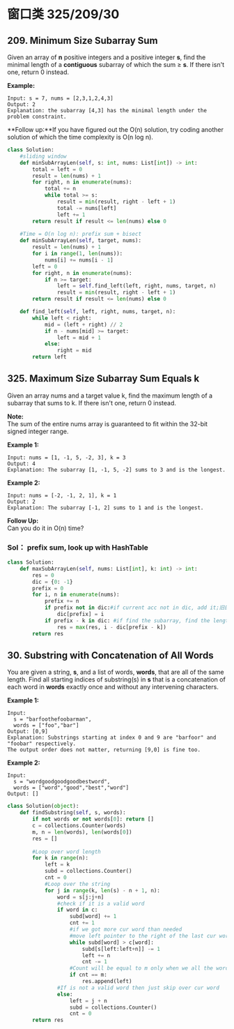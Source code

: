 # 窗口类 325/209/30

## 209. Minimum Size Subarray Sum

Given an array of **n** positive integers and a positive integer **s**, find the minimal length of a **contiguous** subarray of which the sum ≥ **s**. If there isn't one, return 0 instead.

**Example:** 

```text
Input: s = 7, nums = [2,3,1,2,4,3]
Output: 2
Explanation: the subarray [4,3] has the minimal length under the problem constraint.
```

**Follow up:**If you have figured out the O\(n\) solution, try coding another solution of which the time complexity is O\(n log n\). 

```python
class Solution:
    #sliding window
    def minSubArrayLen(self, s: int, nums: List[int]) -> int:
        total = left = 0
        result = len(nums) + 1
        for right, n in enumerate(nums):
            total += n
            while total >= s:
                result = min(result, right - left + 1)
                total -= nums[left]
                left += 1
        return result if result <= len(nums) else 0
    
    #Time = O(n log n): prefix sum + bisect
    def minSubArrayLen(self, target, nums):
        result = len(nums) + 1
        for i in range(1, len(nums)):
            nums[i] += nums[i - 1]
        left = 0
        for right, n in enumerate(nums):
            if n >= target:
                left = self.find_left(left, right, nums, target, n)
                result = min(result, right - left + 1)
        return result if result <= len(nums) else 0

    def find_left(self, left, right, nums, target, n):
        while left < right:
            mid = (left + right) // 2
            if n - nums[mid] >= target:
                left = mid + 1
            else:
                right = mid
        return left
```

## 325. Maximum Size Subarray Sum Equals k

Given an array nums and a target value k, find the maximum length of a subarray that sums to k. If there isn't one, return 0 instead.

**Note:**  
The sum of the entire nums array is guaranteed to fit within the 32-bit signed integer range.

**Example 1:**

```text
Input: nums = [1, -1, 5, -2, 3], k = 3
Output: 4 
Explanation: The subarray [1, -1, 5, -2] sums to 3 and is the longest.
```

**Example 2:**

```text
Input: nums = [-2, -1, 2, 1], k = 1
Output: 2 
Explanation: The subarray [-1, 2] sums to 1 and is the longest.
```

**Follow Up:**  
Can you do it in O\(n\) time?

### Sol： prefix sum, look up with HashTable

```python
class Solution:      
    def maxSubArrayLen(self, nums: List[int], k: int) -> int:
        res = 0
        dic = {0: -1}
        prefix = 0
        for i, n in enumerate(nums):
            prefix += n
            if prefix not in dic:#if current acc not in dic, add it;旧的不用更新
                dic[prefix] = i
            if prefix - k in dic: #if find the subarray, find the length
                res = max(res, i - dic[prefix - k])
        return res
```

## 30. Substring with Concatenation of All Words

You are given a string, **s**, and a list of words, **words**, that are all of the same length. Find all starting indices of substring\(s\) in **s** that is a concatenation of each word in **words** exactly once and without any intervening characters.

**Example 1:**

```text
Input:
  s = "barfoothefoobarman",
  words = ["foo","bar"]
Output: [0,9]
Explanation: Substrings starting at index 0 and 9 are "barfoor" and "foobar" respectively.
The output order does not matter, returning [9,0] is fine too.
```

**Example 2:**

```text
Input:
  s = "wordgoodgoodgoodbestword",
  words = ["word","good","best","word"]
Output: []
```

```python
class Solution(object):
    def findSubstring(self, s, words):
        if not words or not words[0]: return []
        c = collections.Counter(words)
        m, n = len(words), len(words[0])
        res = []
        
        #Loop over word length
        for k in range(n):
            left = k
            subd = collections.Counter()
            cnt = 0
            #Loop over the string
            for j in range(k, len(s) - n + 1, n):
                word = s[j:j+n]
                #check if it is a valid word
                if word in c:
                    subd[word] += 1
                    cnt += 1
                    #if we got more cur word than needed
                    #move left pointer to the right of the last cur word, remove extra word for dict                 
                    while subd[word] > c[word]:
                        subd[s[left:left+n]] -= 1
                        left += n
                        cnt -= 1
                    #Count will be equal to m only when we all the words are read the exact number of times needed
                    if cnt == m:
                        res.append(left)
                #If is not a valid word then just skip over cur word
                else:
                    left = j + n
                    subd = collections.Counter()
                    cnt = 0
        return res
```

